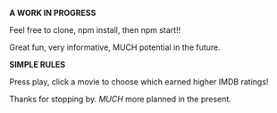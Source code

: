 **A WORK IN PROGRESS**

Feel free to clone, npm install, then npm start!!

Great fun, very informative, MUCH potential in the future.

**SIMPLE RULES**

Press play, click a movie to choose which earned higher IMDB ratings!

Thanks for stopping by. *MUCH* more planned in the present.
